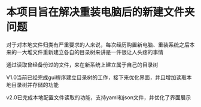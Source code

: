 # 本项目旨在解决重装电脑后的新建文件夹问题

对于对本地文件归类有严重要求的人来说，每次经历购置新电脑、重装系统之后本来的一大堆文件重新建立各自的目录树来讲是一件很让人头疼的事情

通过读取曾经备份过的文件，来在新系统上建立属于自己的目录树

V1.0当前已经完成gui程序建立目录树的工作，接下来优化界面，并且增加读取本地目录树并存储的功能

v2.0已完成本地配置文件读取的功能，支持yaml和json文件，并优化了界面展示